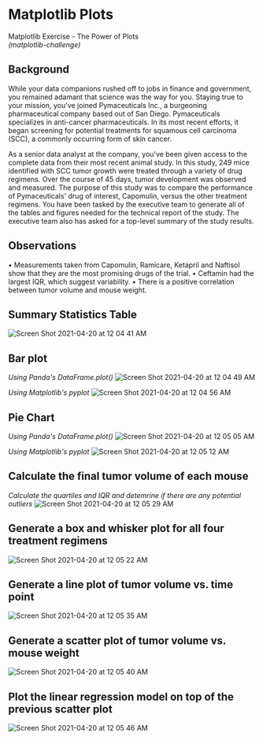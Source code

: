 # Matplotlib Plots
Matplotlib Exercise - The Power of Plots
<br>
<i>(matplotlib-challenge)</i>

## Background
While your data companions rushed off to jobs in finance and government, you remained adamant that science was the way for you. Staying true to your mission, you've joined Pymaceuticals Inc., a burgeoning pharmaceutical company based out of San Diego. Pymaceuticals specializes in anti-cancer pharmaceuticals. In its most recent efforts, it began screening for potential treatments for squamous cell carcinoma (SCC), a commonly occurring form of skin cancer.

As a senior data analyst at the company, you've been given access to the complete data from their most recent animal study. In this study, 249 mice identified with SCC tumor growth were treated through a variety of drug regimens. Over the course of 45 days, tumor development was observed and measured. The purpose of this study was to compare the performance of Pymaceuticals' drug of interest, Capomulin, versus the other treatment regimens. You have been tasked by the executive team to generate all of the tables and figures needed for the technical report of the study. The executive team also has asked for a top-level summary of the study results.

## Observations
• Measurements taken from Capomulin, Ramicare, Ketapril and Naftisol show that they are the most promising drugs of the trial.
• Ceftamin had the largest IQR, which suggest variability.
• There is a positive correlation between tumor volume and mouse weight.

## Summary Statistics Table
![Screen Shot 2021-04-20 at 12 04 41 AM](https://user-images.githubusercontent.com/22499952/115336437-40774e80-a16d-11eb-9274-b51c73f0765d.png)

## Bar plot
<i>Using Panda's DataFrame.plot()</i>
![Screen Shot 2021-04-20 at 12 04 49 AM](https://user-images.githubusercontent.com/22499952/115336463-4c631080-a16d-11eb-878b-def74d553abf.png)

<i>Using Matplotlib's pyplot</i>
![Screen Shot 2021-04-20 at 12 04 56 AM](https://user-images.githubusercontent.com/22499952/115336511-600e7700-a16d-11eb-8c7f-1fd199d970ba.png)

## Pie Chart
<i>Using Panda's DataFrame.plot()</i>
![Screen Shot 2021-04-20 at 12 05 05 AM](https://user-images.githubusercontent.com/22499952/115336644-93510600-a16d-11eb-9774-e29c4111d842.png)

<i>Using Matplotlib's pyplot</i>
![Screen Shot 2021-04-20 at 12 05 12 AM](https://user-images.githubusercontent.com/22499952/115336659-98ae5080-a16d-11eb-92e9-c28f593c6537.png)

## Calculate the final tumor volume of each mouse
<i>Calculate the quartiles and IQR and detemrine if there are any potential outliers</i>
![Screen Shot 2021-04-20 at 12 05 29 AM](https://user-images.githubusercontent.com/22499952/115336748-c72c2b80-a16d-11eb-9536-cbb3dad72e6d.png)

## Generate a box and whisker plot for all four treatment regimens
![Screen Shot 2021-04-20 at 12 05 22 AM](https://user-images.githubusercontent.com/22499952/115336756-cb584900-a16d-11eb-97d2-5df5202ad963.png)

## Generate a line plot of tumor volume vs. time point
![Screen Shot 2021-04-20 at 12 05 35 AM](https://user-images.githubusercontent.com/22499952/115336857-f773ca00-a16d-11eb-9361-911430c7279e.png)

## Generate a scatter plot of tumor volume vs. mouse weight
![Screen Shot 2021-04-20 at 12 05 40 AM](https://user-images.githubusercontent.com/22499952/115336957-2427e180-a16e-11eb-8602-a8e5abac6a56.png)

## Plot the linear regression model on top of the previous scatter plot
![Screen Shot 2021-04-20 at 12 05 46 AM](https://user-images.githubusercontent.com/22499952/115336918-14100200-a16e-11eb-8f4a-df295a88f74b.png)
